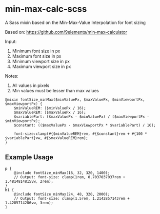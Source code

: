 # min-max-calc-scss
A Sass mixin based on the Min-Max-Value Interpolation for font sizing

Based on: https://github.com/9elements/min-max-calculator

Input:
  1. Minimum font size in px
  2. Maximum font size in px
  3. Minimum viewport size in px
  4. Maximum viewport size in px

Notes:
  1. All values in pixels
  2. Min values must be lesser than max values

	@mixin fontSize_minMax($minValuePx, $maxValuePx, $minViewportPx, $maxViewportPx) {
		$minValueREM: ($minValuePx / 16);
		$maxValueREM: ($maxValuePx / 16);
		$variablePart: ($maxValuePx - $minValuePx) / ($maxViewportPx - $minViewportPx);
		$constant: (($maxValuePx - $maxViewportPx * $variablePart) / 16);

		font-size:clamp(#{$minValueREM}rem, #{$constant}rem + #{100 * $variablePart}vw, #{$maxValueREM}rem);
	}


##  Example Usage
	p {
		@include fontSize_minMax(16, 32, 320, 1400);
		// Output: font-size: clamp(1rem, 0.7037037037rem + 1.4814814815vw, 2rem);
	}
	h1 {
		@include fontSize_minMax(24, 48, 320, 2000);
		// Output: font-size: clamp(1.5rem, 1.2142857143rem + 1.4285714286vw, 3rem);
	}
